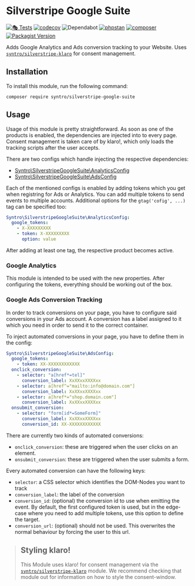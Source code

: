 # Silverstripe Google Suite

[![🎭 Tests](https://github.com/syntro-opensource/silverstripe-google-suite/workflows/%F0%9F%8E%AD%20Tests/badge.svg)](https://github.com/syntro-opensource/silverstripe-google-suite/actions?query=workflow%3A%22%F0%9F%8E%AD+Tests%22+branch%3A%22master%22)
[![codecov](https://codecov.io/gh/syntro-opensource/silverstripe-google-suite/branch/master/graph/badge.svg)](https://codecov.io/gh/syntro-opensource/silverstripe-google-suite)
![Dependabot](https://img.shields.io/badge/dependabot-active-brightgreen?logo=dependabot)
[![phpstan](https://img.shields.io/badge/PHPStan-enabled-success)](https://github.com/phpstan/phpstan)
[![composer](https://img.shields.io/packagist/dt/syntro/silverstripe-google-suite?color=success&logo=composer)](https://packagist.org/packages/syntro/silverstripe-google-suite)
[![Packagist Version](https://img.shields.io/packagist/v/syntro/silverstripe-google-suite?label=stable&logo=composer)](https://packagist.org/packages/syntro/silverstripe-google-suite)

Adds Google Analytics and Ads conversion tracking to your Website. Uses [`syntro/silverstripe-klaro`](https://github.com/syntro-opensource/silverstripe-klaro)
for consent management.

## Installation
To install this module, run the following command:
```
composer require syntro/silverstripe-google-suite
```

## Usage
Usage of this module is pretty straightforward. As soon as one of the
products is enabled, the dependencies are injected into to every page.
Consent management is taken care of by klaro!, which only loads the tracking
scripts after the user accepts.

There are two configs which handle injecting the respective dependencies:

* [Syntro\SilverstripeGoogleSuite\AnalyticsConfig](src/AnalyticsConfig.php)
* [Syntro\SilverstripeGoogleSuite\AdsConfig](src/AdsConfig.php)

Each of the mentioned configs is enabled by adding tokens which you get when
registring for Ads or Analytics. You can add multiple tokens to send
events to multiple accounts. Additional options for the `gtag('cofig', ...)` tag
can be specified too:

```yml
Syntro\SilverstripeGoogleSuite\AnalyticsConfig:
  google_tokens:
    - X-XXXXXXXXX
    - token: X-XXXXXXXXX
      option: value
```

After adding at least one tag, the respective product becomes active.

### Google Analytics
This module is intended to be used with the new properties. After configuring the
tokens, everything should be working out of the box.

### Google Ads Conversion Tracking

In order to track conversions on your page, you have to configure said conversions
in your Ads account. A conversion has a label assigned to it which you need in order
to send it to the correct container.

To inject automated conversions in your page, you have to define them in the config:

```yml
Syntro\SilverstripeGoogleSuite\AdsConfig:
  google_tokens:
    - token: XX-XXXXXXXXXXXX
  onclick_conversion:
    - selector: "a[href*=tel]"
      conversion_label: XxXXxxXXXXxx
    - selector: a[href^="mailto:info@domain.com"]
      conversion_label: XxXXxxXXXXxx
    - selector: a[href*="shop.domain.com"]
      conversion_label: XxXXxxXXXXxx
  onsubmit_conversion:
    - selector: "form[id*=SomeForm]"
      conversion_label: XxXXxxXXXXxx
      conversion_id: XX-XXXXXXXXXXXX
```
There are currently two kinds of automated conversions:

* `onclick_conversion`: these are triggered when the user clicks on an element.
* `onsubmit_conversion`: these are triggered when the user submits a form.

Every automated conversion can have the following keys:
* `selector`: a CSS selector which identifies the DOM-Nodes you want to track
* `conversion_label`: the label of the conversion
* `conversion_id`: (optional) the conversion id to use when emitting the event. By default, the first configured token is used, but in the edge-case where you need to add multiple tokens, use this option to define the target.
* `conversion_url`: (optional) should not be used. This overwrites the normal behaviour by forcing the user to this url.

> ## Styling klaro!
> This Module uses klaro! for consent management via the [`syntro/silverstripe-klaro`](https://github.com/syntro-opensource/silverstripe-klaro)
> module. We recommend checking that module out for information on how to style the
> consent-window.
